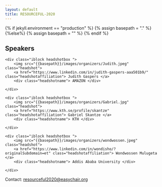 ```yaml
---
layout: default
title: RESOURCEFUL-2020
---
```

{% if jekyll.environment  == "production" %}
        {% assign basepath = "." %}
        {%else%}
        {% assign basepath = "" %}
        {% endif %}


## Speakers

<div>

    <div class="iblock headshotbox ">
        <img src="{{basepath}}/images/organizers/Judith.jpeg" class="headshot">
        <a href="https://www.linkedin.com/in/judith-gaspers-aaa501b9/" class="headshotaffiliation"> Judith Gaspers </a>
        <div class="headshotname"> AMAZON </div>

    </div>        

    <div class="iblock headshotbox ">
        <img src="{{basepath}}/images/organizers/Gabriel.jpg" class="headshot">
        <a href="https://www.kth.se/profile/skantze" class="headshotaffiliation"> Gabriel Skantze </a>
        <div class="headshotname"> KTH </div>

    </div>   

    <div class="iblock headshotbox ">
        <img src="{{basepath}}/images/organizers/wondwossen.jpeg" class="headshot">
        <a href="https://www.linkedin.com/in/wondisho/?originalSubdomain=et" class="headshotaffiliation"> Wondwossen Mulugeta </a>
        <div class="headshotname"> Addis Ababa University </div>

    </div>   


</div>

Contact: [resourceful2020@easychair.org](mailto:resourceful2020@easychair.org)
